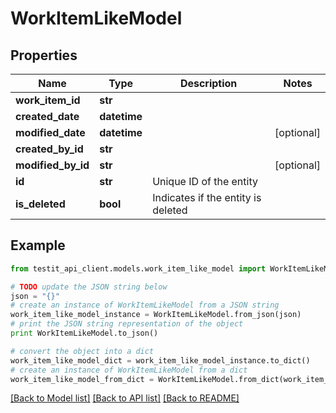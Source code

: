 # WorkItemLikeModel


## Properties
Name | Type | Description | Notes
------------ | ------------- | ------------- | -------------
**work_item_id** | **str** |  | 
**created_date** | **datetime** |  | 
**modified_date** | **datetime** |  | [optional] 
**created_by_id** | **str** |  | 
**modified_by_id** | **str** |  | [optional] 
**id** | **str** | Unique ID of the entity | 
**is_deleted** | **bool** | Indicates if the entity is deleted | 

## Example

```python
from testit_api_client.models.work_item_like_model import WorkItemLikeModel

# TODO update the JSON string below
json = "{}"
# create an instance of WorkItemLikeModel from a JSON string
work_item_like_model_instance = WorkItemLikeModel.from_json(json)
# print the JSON string representation of the object
print WorkItemLikeModel.to_json()

# convert the object into a dict
work_item_like_model_dict = work_item_like_model_instance.to_dict()
# create an instance of WorkItemLikeModel from a dict
work_item_like_model_from_dict = WorkItemLikeModel.from_dict(work_item_like_model_dict)
```
[[Back to Model list]](../README.md#documentation-for-models) [[Back to API list]](../README.md#documentation-for-api-endpoints) [[Back to README]](../README.md)


